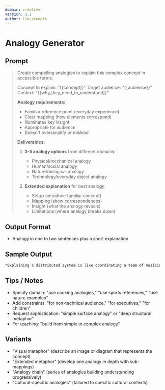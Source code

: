 ```yaml
---
domain: creative
version: 1.1
author: llm-prompts
---
```


# Analogy Generator

## Prompt
> Create compelling analogies to explain this complex concept in accessible terms.
>
> Concept to explain: "{{concept}}"
> Target audience: "{{audience}}"
> Context: "{{why_they_need_to_understand}}"
>
> **Analogy requirements:**
> - Familiar reference point (everyday experience)
> - Clear mapping (how elements correspond)
> - Illuminates key insight
> - Appropriate for audience
> - Doesn't oversimplify or mislead
>
> **Deliverables:**
> 1. **3-5 analogy options** from different domains:
>    - Physical/mechanical analogy
>    - Human/social analogy
>    - Nature/biological analogy
>    - Technology/everyday object analogy
>
> 2. **Extended explanation** for best analogy:
>    - Setup (introduce familiar concept)
>    - Mapping (show correspondences)
>    - Insight (what the analogy reveals)
>    - Limitations (where analogy breaks down)

## Output Format
- Analogy in one to two sentences plus a short explanation.

## Sample Output
```markdown
"Explaining a distributed system is like coordinating a team of musicians: each service plays its own part, and orchestration ensures harmony."
```

## Tips / Notes
- Specify domain: "use cooking analogies," "use sports references," "use nature examples"
- Add constraints: "for non-technical audience," "for executives," "for children"
- Request sophistication: "simple surface analogy" or "deep structural metaphor"
- For teaching: "build from simple to complex analogy"

## Variants
- "Visual metaphor" (describe an image or diagram that represents the concept)
- "Extended metaphor" (develop one analogy in depth with sub-mappings)
- "Analogy chain" (series of analogies building understanding progressively)
- "Cultural-specific analogies" (tailored to specific cultural contexts)
